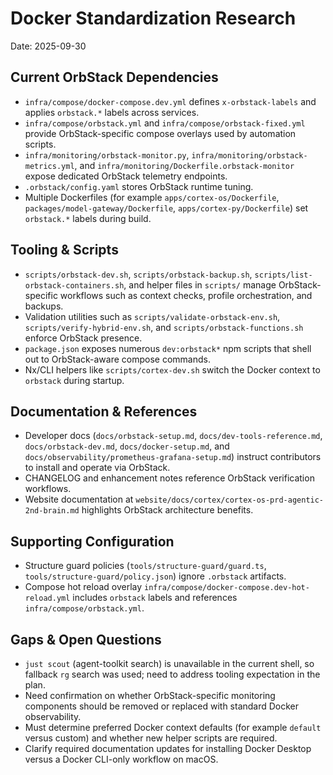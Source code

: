 # Docker Standardization Research

Date: 2025-09-30

## Current OrbStack Dependencies

- `infra/compose/docker-compose.dev.yml` defines `x-orbstack-labels` and applies
  `orbstack.*` labels across services.
- `infra/compose/orbstack.yml` and `infra/compose/orbstack-fixed.yml` provide
  OrbStack-specific compose overlays used by automation scripts.
- `infra/monitoring/orbstack-monitor.py`, `infra/monitoring/orbstack-metrics.yml`,
  and `infra/monitoring/Dockerfile.orbstack-monitor` expose dedicated
  OrbStack telemetry endpoints.
- `.orbstack/config.yaml` stores OrbStack runtime tuning.
- Multiple Dockerfiles (for example `apps/cortex-os/Dockerfile`,
  `packages/model-gateway/Dockerfile`, `apps/cortex-py/Dockerfile`) set
  `orbstack.*` labels during build.

## Tooling & Scripts

- `scripts/orbstack-dev.sh`, `scripts/orbstack-backup.sh`,
  `scripts/list-orbstack-containers.sh`, and helper files in `scripts/`
  manage OrbStack-specific workflows such as context checks, profile orchestration,
  and backups.
- Validation utilities such as `scripts/validate-orbstack-env.sh`,
  `scripts/verify-hybrid-env.sh`, and `scripts/orbstack-functions.sh` enforce
  OrbStack presence.
- `package.json` exposes numerous `dev:orbstack*` npm scripts that shell out to
  OrbStack-aware compose commands.
- Nx/CLI helpers like `scripts/cortex-dev.sh` switch the Docker context to
  `orbstack` during startup.

## Documentation & References

- Developer docs (`docs/orbstack-setup.md`, `docs/dev-tools-reference.md`,
  `docs/orbstack-dev.md`, `docs/docker-setup.md`, and
  `docs/observability/prometheus-grafana-setup.md`) instruct contributors to
  install and operate via OrbStack.
- CHANGELOG and enhancement notes reference OrbStack verification workflows.
- Website documentation at `website/docs/cortex/cortex-os-prd-agentic-2nd-brain.md`
  highlights OrbStack architecture benefits.

## Supporting Configuration

- Structure guard policies (`tools/structure-guard/guard.ts`,
  `tools/structure-guard/policy.json`) ignore `.orbstack` artifacts.
- Compose hot reload overlay `infra/compose/docker-compose.dev-hot-reload.yml`
  includes `orbstack` labels and references `infra/compose/orbstack.yml`.

## Gaps & Open Questions

- `just scout` (agent-toolkit search) is unavailable in the current shell, so
  fallback `rg` search was used; need to address tooling expectation in the
  plan.
- Need confirmation on whether OrbStack-specific monitoring components should be
 removed or replaced with standard Docker observability.
- Must determine preferred Docker context defaults (for example `default`
  versus custom) and whether new helper scripts are required.
- Clarify required documentation updates for installing Docker Desktop versus a
  Docker CLI-only workflow on macOS.
